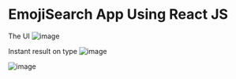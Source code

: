 # EmojiSearch App Using React JS


The UI
![image](https://user-images.githubusercontent.com/68287824/137591844-d73b0430-8134-4745-b5fb-c6efec34286f.png)

Instant result on type
![image](https://user-images.githubusercontent.com/68287824/137591954-32bffe99-a1f3-40b0-93df-34ef07c87376.png)

![image](https://user-images.githubusercontent.com/68287824/137592023-1d2f9e0c-b808-4307-9625-d6c562984104.png)

